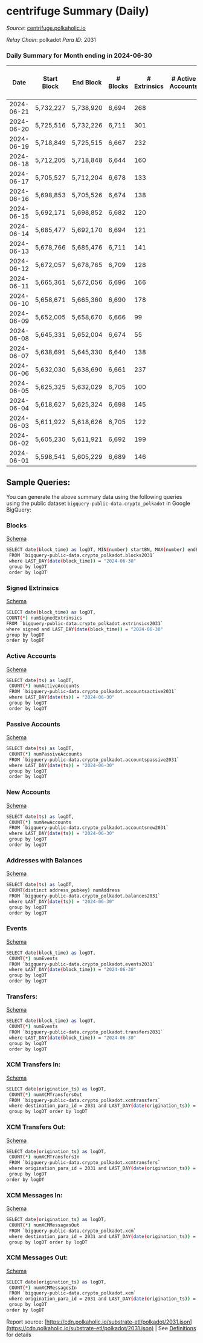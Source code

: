 # centrifuge Summary (Daily)

_Source_: [centrifuge.polkaholic.io](https://centrifuge.polkaholic.io)

*Relay Chain*: polkadot
*Para ID*: 2031



### Daily Summary for Month ending in 2024-06-30


| Date    | Start Block | End Block | # Blocks | # Extrinsics | # Active Accounts | # Passive Accounts | # New Accounts | # Addresses | # Events  | # Transfers ($USD) | # XCM Transfers In ($USD) | # XCM Transfers Out ($USD) | # XCM In | # XCM Out | Issues |
|---------|-------------|-----------|----------|--------------|-------------------|--------------------|----------------|-------------|-----------|--------------------|---------------------------|----------------------------|----------|-----------|--------|
| 2024-06-21 | 5,732,227 | 5,738,920 | 6,694 | 268 |  |  |  | 53,899 | 17,327 | 253  |   |   |  |  |  |
| 2024-06-20 | 5,725,516 | 5,732,226 | 6,711 | 301 |  |  |  | 53,887 | 17,922 | 294  |   |   |  |  |  |
| 2024-06-19 | 5,718,849 | 5,725,515 | 6,667 | 232 |  |  |  | 53,879 | 16,734 | 221  |   |   |  |  |  |
| 2024-06-18 | 5,712,205 | 5,718,848 | 6,644 | 160 |  |  |  | 53,862 | 16,102 | 157  |   |   |  |  |  |
| 2024-06-17 | 5,705,527 | 5,712,204 | 6,678 | 133 |  |  |  | 53,851 | 15,864 | 123  |   |   |  |  |  |
| 2024-06-16 | 5,698,853 | 5,705,526 | 6,674 | 138 |  |  |  | 53,840 | 15,908 | 125  |   |   |  |  |  |
| 2024-06-15 | 5,692,171 | 5,698,852 | 6,682 | 120 |  |  |  | 53,836 | 15,743 | 111  |   |   |  |  |  |
| 2024-06-14 | 5,685,477 | 5,692,170 | 6,694 | 121 |  |  |  | 53,834 | 15,856 | 105  |   |   |  |  |  |
| 2024-06-13 | 5,678,766 | 5,685,476 | 6,711 | 141 |  |  |  | 53,828 | 16,121 | 113  |   |   |  |  |  |
| 2024-06-12 | 5,672,057 | 5,678,765 | 6,709 | 128 |  |  |  | 53,818 | 16,061 | 104  |   |   |  |  |  |
| 2024-06-11 | 5,665,361 | 5,672,056 | 6,696 | 166 |  |  |  | 53,810 | 16,364 | 143  |   |   |  |  |  |
| 2024-06-10 | 5,658,671 | 5,665,360 | 6,690 | 178 |  |  |  | 53,801 | 16,613 | 162  |   |   |  |  |  |
| 2024-06-09 | 5,652,005 | 5,658,670 | 6,666 | 99 |  |  |  | 53,788 | 15,639 | 79  |   |   |  |  |  |
| 2024-06-08 | 5,645,331 | 5,652,004 | 6,674 | 55 |  |  |  | 53,772 | 15,221 | 46  |   |   |  |  |  |
| 2024-06-07 | 5,638,691 | 5,645,330 | 6,640 | 138 |  |  |  | 53,769 | 16,018 | 127  |   |   |  |  |  |
| 2024-06-06 | 5,632,030 | 5,638,690 | 6,661 | 237 |  |  |  | 53,761 | 16,930 | 188  |   |   |  |  |  |
| 2024-06-05 | 5,625,325 | 5,632,029 | 6,705 | 100 |  |  |  | 53,753 | 15,775 | 89  |   |   |  |  |  |
| 2024-06-04 | 5,618,627 | 5,625,324 | 6,698 | 145 |  |  |  | 53,739 | 16,155 | 82  |   |   |  |  |  |
| 2024-06-03 | 5,611,922 | 5,618,626 | 6,705 | 122 |  |  |  | 48,735 | 15,840 | 84  |   |   |  |  |  |
| 2024-06-02 | 5,605,230 | 5,611,921 | 6,692 | 199 |  |  |  | 53,723 | 16,463 | 180  |   |   |  |  |  |
| 2024-06-01 | 5,598,541 | 5,605,229 | 6,689 | 146 |  |  |  | 53,709 | 15,994 | 124 ($731.38) |   |   |  |  |  |

## Sample Queries:
You can generate the above summary data using the following queries using the public dataset `bigquery-public-data.crypto_polkadot` in Google BigQuery:


### Blocks 

[Schema](https://github.com/colorfulnotion/substrate-etl/blob/main/schema/blocks.json)

```bash
SELECT date(block_time) as logDT, MIN(number) startBN, MAX(number) endBN, COUNT(*) numBlocks 
 FROM `bigquery-public-data.crypto_polkadot.blocks2031`  
 where LAST_DAY(date(block_time)) = "2024-06-30" 
 group by logDT 
 order by logDT
```

### Signed Extrinsics 

[Schema](https://github.com/colorfulnotion/substrate-etl/blob/main/schema/extrinsics.json)

```bash
SELECT date(block_time) as logDT, 
COUNT(*) numSignedExtrinsics 
FROM `bigquery-public-data.crypto_polkadot.extrinsics2031`  
where signed and LAST_DAY(date(block_time)) = "2024-06-30" 
group by logDT 
order by logDT
```

### Active Accounts 

[Schema](https://github.com/colorfulnotion/substrate-etl/blob/main/schema/accountsactive.json)

```bash
SELECT date(ts) as logDT, 
 COUNT(*) numActiveAccounts 
 FROM `bigquery-public-data.crypto_polkadot.accountsactive2031` 
 where LAST_DAY(date(ts)) = "2024-06-30" 
 group by logDT 
 order by logDT
```

### Passive Accounts 

[Schema](https://github.com/colorfulnotion/substrate-etl/blob/main/schema/accountspassive.json)

```bash
SELECT date(ts) as logDT, 
 COUNT(*) numPassiveAccounts 
 FROM `bigquery-public-data.crypto_polkadot.accountspassive2031` 
 where LAST_DAY(date(ts)) = "2024-06-30" 
 group by logDT 
 order by logDT
```

### New Accounts 

[Schema](https://github.com/colorfulnotion/substrate-etl/blob/main/schema/accountsnew.json)

```bash
SELECT date(ts) as logDT, 
 COUNT(*) numNewAccounts 
 FROM `bigquery-public-data.crypto_polkadot.accountsnew2031` 
 where LAST_DAY(date(ts)) = "2024-06-30" 
 group by logDT
 order by logDT
```

### Addresses with Balances 

[Schema](https://github.com/colorfulnotion/substrate-etl/blob/main/schema/balances.json)

```bash
SELECT date(ts) as logDT,
 COUNT(distinct address_pubkey) numAddress 
 FROM `bigquery-public-data.crypto_polkadot.balances2031` 
 where LAST_DAY(date(ts)) = "2024-06-30" 
 group by logDT 
 order by logDT
```

### Events 

[Schema](https://github.com/colorfulnotion/substrate-etl/blob/main/schema/events.json)

```bash
SELECT date(block_time) as logDT, 
 COUNT(*) numEvents 
 FROM `bigquery-public-data.crypto_polkadot.events2031` 
 where LAST_DAY(date(block_time)) = "2024-06-30" 
 group by logDT 
 order by logDT
```

### Transfers:

[Schema](https://github.com/colorfulnotion/substrate-etl/blob/main/schema/transfers.json)

```bash
SELECT date(block_time) as logDT, 
 COUNT(*) numEvents 
 FROM `bigquery-public-data.crypto_polkadot.transfers2031` 
 where LAST_DAY(date(block_time)) = "2024-06-30" 
 group by logDT 
 order by logDT
```

### XCM Transfers In: 

[Schema](https://github.com/colorfulnotion/substrate-etl/blob/main/schema/xcmtransfers.json)

```bash
SELECT date(origination_ts) as logDT, 
 COUNT(*) numXCMTransfersOut 
 FROM `bigquery-public-data.crypto_polkadot.xcmtransfers` 
 where destination_para_id = 2031 and LAST_DAY(date(origination_ts)) = "2024-06-30" 
 group by logDT order by logDT
```

### XCM Transfers Out: 

[Schema](https://github.com/colorfulnotion/substrate-etl/blob/main/schema/xcmtransfers.json)

```bash
SELECT date(origination_ts) as logDT, 
 COUNT(*) numXCMTransfersIn 
 FROM `bigquery-public-data.crypto_polkadot.xcmtransfers` 
 where origination_para_id = 2031 and LAST_DAY(date(origination_ts)) = "2024-06-30" 
 group by logDT 
order by logDT
```

### XCM Messages In: 

[Schema](https://github.com/colorfulnotion/substrate-etl/blob/main/schema/xcm.json)

```bash
SELECT date(origination_ts) as logDT, 
 COUNT(*) numXCMMessagesOut 
 FROM `bigquery-public-data.crypto_polkadot.xcm` 
 where destination_para_id = 2031 and LAST_DAY(date(origination_ts)) = "2024-06-30" 
 group by logDT order by logDT
```

### XCM Messages Out: 

[Schema](https://github.com/colorfulnotion/substrate-etl/blob/main/schema/xcm.json)

```bash
SELECT date(origination_ts) as logDT, 
 COUNT(*) numXCMMessagesIn 
 FROM `bigquery-public-data.crypto_polkadot.xcm` 
 where origination_para_id = 2031 and LAST_DAY(date(origination_ts)) = "2024-06-30" 
 group by logDT 
order by logDT
```


Report source: [https://cdn.polkaholic.io/substrate-etl/polkadot/2031.json](https://cdn.polkaholic.io/substrate-etl/polkadot/2031.json) | See [Definitions](/DEFINITIONS.md) for details
